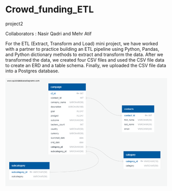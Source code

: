 # Crowd_funding_ETL
project2

Collaborators : Nasir Qadri and Mehr Atif

For the ETL (Extract, Transform and Load) mini project, we have worked with a partner to practice building an ETL pipeline using Python, Pandas, and  Python dictionary methods  to extract and transform the data. After we transformed the data, we  created four CSV files and used the CSV file data to create an ERD and a table schema. Finally, we uploaded the CSV file data into a Postgres database.



![The ERD diagram of the crowdfunding database](/Starter_Files/Crowdfunding_ERD.png)
